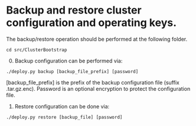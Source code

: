 # Backup and restore cluster configuration and operating keys. 

The backup/restore operation should be performed at the following folder.

  ```
  cd src/ClusterBootstrap
  ```
  
0. Backup configuration can be performed via:
  ```
  ./deploy.py backup [backup_file_prefix] [password]
  ```
  [backup_file_prefix] is the prefix of the backup configuration file (suffix .tar.gz.enc). Password is an optional encryption to protect the configuration file. 
  
1. Restore configuration can be done via: 
  ```
  ./deploy.py restore [backup_file] [password]
  ```
